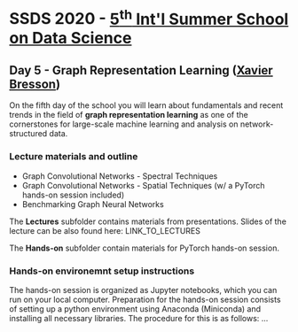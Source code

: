# SSDS 2020  - [5<sup>th</sup> Int'l Summer School on Data Science](https://sites.google.com/view/ssdatascience2020)

## Day 5 - Graph Representation Learning ([Xavier Bresson](https://www.ntu.edu.sg/home/xbresson/))

On the fifth day of the school you will learn about fundamentals and recent trends in the field of **graph representation learning**
as one of the cornerstones for large-scale machine learning and analysis on network-structured data. 


### Lecture materials and outline

* Graph Convolutional Networks - Spectral Techniques
* Graph Convolutional Networks - Spatial Techniques (w/ a PyTorch hands-on session included)
* Benchmarking Graph Neural Networks


The **Lectures** subfolder contains materials from presentations. Slides of the lecture can be also found here: LINK_TO_LECTURES

The **Hands-on** subfolder contain materials for PyTorch hands-on session.

### Hands-on environemnt setup instructions

The hands-on session is organized as Jupyter notebooks, which you can run on your local computer.
Preparation for the hands-on session consists of setting up a python environment using Anaconda (Miniconda) and installing all necessary libraries. 
The procedure for this is as follows: ...
